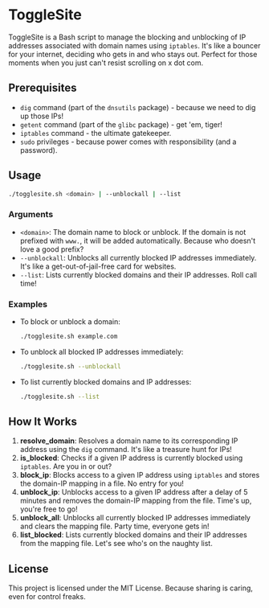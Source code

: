 # ToggleSite

ToggleSite is a Bash script to manage the blocking and unblocking of IP addresses associated with domain names using `iptables`. It's like a bouncer for your internet, deciding who gets in and who stays out. Perfect for those moments when you just can't resist scrolling on x dot com.

## Prerequisites

- `dig` command (part of the `dnsutils` package) - because we need to dig up those IPs!
- `getent` command (part of the `glibc` package) - get 'em, tiger!
- `iptables` command - the ultimate gatekeeper.
- `sudo` privileges - because power comes with responsibility (and a password).

## Usage

```bash
./togglesite.sh <domain> | --unblockall | --list
```

### Arguments

- `<domain>`: The domain name to block or unblock. If the domain is not prefixed with `www.`, it will be added automatically. Because who doesn't love a good prefix?
- `--unblockall`: Unblocks all currently blocked IP addresses immediately. It's like a get-out-of-jail-free card for websites.
- `--list`: Lists currently blocked domains and their IP addresses. Roll call time!

### Examples

- To block or unblock a domain:
  ```bash
  ./togglesite.sh example.com
  ```

- To unblock all blocked IP addresses immediately:
  ```bash
  ./togglesite.sh --unblockall
  ```

- To list currently blocked domains and IP addresses:
  ```bash
  ./togglesite.sh --list
  ```

## How It Works

1. **resolve_domain**: Resolves a domain name to its corresponding IP address using the `dig` command. It's like a treasure hunt for IPs!
2. **is_blocked**: Checks if a given IP address is currently blocked using `iptables`. Are you in or out?
3. **block_ip**: Blocks access to a given IP address using `iptables` and stores the domain-IP mapping in a file. No entry for you!
4. **unblock_ip**: Unblocks access to a given IP address after a delay of 5 minutes and removes the domain-IP mapping from the file. Time's up, you're free to go!
5. **unblock_all**: Unblocks all currently blocked IP addresses immediately and clears the mapping file. Party time, everyone gets in!
6. **list_blocked**: Lists currently blocked domains and their IP addresses from the mapping file. Let's see who's on the naughty list.

## License

This project is licensed under the MIT License. Because sharing is caring, even for control freaks.

